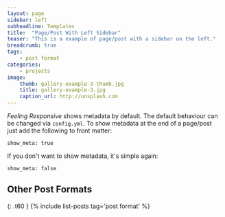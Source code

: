 ```yaml
---
layout: page
sidebar: left
subheadline: Templates
title:  "Page/Post With Left Sidebar"
teaser: "This is a example of page/post with a sidebar on the left."
breadcrumb: true
tags:
    - post format
categories:
    - projects
image:
    thumb: gallery-example-3-thumb.jpg
    title: gallery-example-3.jpg
    caption_url: http://unsplash.com
---
```

*Feeling Responsive* shows metadata by default. The default behaviour can be changed via `config.yml`. To show metadata at the end of a page/post just add the following to front matter:
<!--more-->

~~~
show_meta: true
~~~

If you don't want to show metadata, it's simple again:

~~~
show_meta: false
~~~


## Other Post Formats
{: .t60 }
{% include list-posts tag='post format' %}
